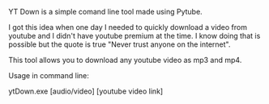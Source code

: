 YT Down is a simple comand line tool made using Pytube.

I got this idea when one day I needed to quickly download a video from youtube and I didn't have youtube premium at the time.
I know doing that is possible but the quote is true "Never trust anyone on the internet".

This tool allows you to download any youtube video as mp3 and mp4.

Usage in command line:

ytDown.exe [audio/video] [youtube video link]
